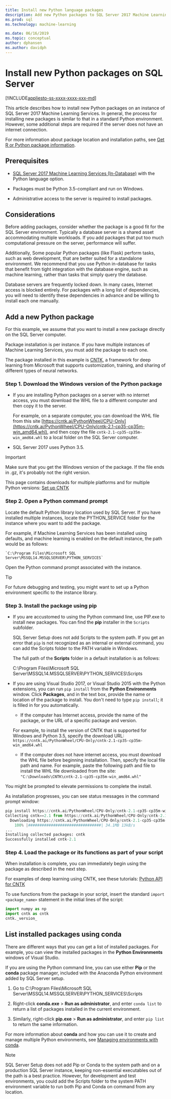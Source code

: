 ```yaml
---
title: Install new Python language packages
description: Add new Python packages to SQL Server 2017 Machine Learning Services (In-Database), and Machine Learning Server (Standalone).
ms.prod: sql
ms.technology: machine-learning

ms.date: 06/16/2019
ms.topic: conceptual
author: dphansen
ms.author: davidph
---
```

# Install new Python packages on SQL Server
[!INCLUDE[appliesto-ss-xxxx-xxxx-xxx-md](../../includes/appliesto-ss-xxxx-xxxx-xxx-md.md)]

This article describes how to install new Python packages on an instance of SQL Server 2017 Machine Learning Services. In general, the process for installing new packages is similar to that in a standard Python environment. However, some additional steps are required if the server does not have an internet connection.

For more information about package location and installation paths, see [Get R or Python package information](../package-management/installed-package-information.md).

## Prerequisites

+ [SQL Server 2017 Machine Learning Services (In-Database)](../install/sql-machine-learning-services-windows-install.md) with the Python language option. 

+ Packages must be Python 3.5-compliant and run on Windows. 

+ Administrative access to the server is required to install packages.

## Considerations

Before adding packages, consider whether the package is a good fit for the SQL Server environment. Typically a database server is a shared asset accommodating multiple workloads. If you add packages that put too much computational pressure on the server, performance will suffer. 

Additionally, Some popular Python packages (like Flask) perform tasks, such as web development, that are better suited for a standalone environment. We recommend that you use Python in-database for tasks that benefit from tight integration with the database engine, such as machine learning,  rather than tasks that simply query the database.

Database servers are frequently locked down. In many cases, Internet access is blocked entirely. For packages with a long list of dependencies, you will need to identify these dependencies in advance and be willing to install each one manually.

## Add a new Python package

For this example, we assume that you want to install a new package directly on the SQL Server computer.

Package installation is per instance. If you have multiple instances of Machine Learning Services, you must add the package to each one.

The package installed in this example is [CNTK](https://docs.microsoft.com/cognitive-toolkit/), a framework for deep learning from Microsoft that supports customization, training, and sharing of different types of neural networks.

### Step 1. Download the Windows version of the Python package

+ If you are installing Python packages on a server with no internet access, you must download the WHL file to a different computer and then copy it to the server.

    For example, on a separate computer, you can download the WHL file from this site [https://cntk.ai/PythonWheel/CPU-Only](https://cntk.ai/PythonWheel/CPU-Only/cntk-2.1-cp35-cp35m-win_amd64.whl), and then copy the file `cntk-2.1-cp35-cp35m-win_amd64.whl` to a local folder on the SQL Server computer.

+ SQL Server 2017 uses Python 3.5. 

> [!IMPORTANT]
> Make sure that you get the Windows version of the package. If the file ends in .gz, it's probably not the right version.

This page contains downloads for multiple platforms and for multiple Python versions: [Set up CNTK](https://docs.microsoft.com/cognitive-toolkit/Setup-CNTK-on-your-machine)

### Step 2. Open a Python command prompt

Locate the default Python library location used by SQL Server. If you have installed multiple instances, locate the PYTHON_SERVICE folder for the instance where you want to add the package.

For example, if Machine Learning Services has been installed using defaults, and machine learning is enabled on the default instance, the path would be as follows:

    `C:\Program Files\Microsoft SQL Server\MSSQL14.MSSQLSERVER\PYTHON_SERVICES`

Open the Python command prompt associated with the instance.

> [!TIP]
> For future debugging and testing, you might want to set up a Python environment specific to the instance library.

### Step 3. Install the package using pip

+ If you are accustomed to using the Python command line, use PIP.exe to install new packages. You can find the **pip** installer in the `Scripts` subfolder. 

  SQL Server Setup does not add Scripts to the system path. If you get an error that `pip` is not recognized as an internal or external command, you can add the Scripts folder to the PATH variable in Windows.

  The full path of the **Scripts** folder in a default installation is as follows:

    C:\Program Files\Microsoft SQL Server\MSSQL14.MSSQLSERVER\PYTHON_SERVICES\Scripts

+ If you are using Visual Studio 2017, or Visual Studio 2015 with the Python extensions, you can run `pip install` from the **Python Environments** window. Click **Packages**, and in the text box, provide the name or location of the package to install. You don't need to type `pip install`; it is filled in for you automatically. 

    - If the computer has Internet access, provide the name of the package, or the URL of a specific package and version. 
    
    For example, to install the version of CNTK that is supported for Windows and Python 3.5, specify the download URL: `https://cntk.ai/PythonWheel/CPU-Only/cntk-2.1-cp35-cp35m-win_amd64.whl`

    - If the computer does not have internet access, you must download the WHL file before beginning installation. Then, specify the local file path and name. For example, paste the following path and file to install the WHL file downloaded from the site: 
    `"C:\Downloads\CNTK\cntk-2.1-cp35-cp35m-win_amd64.whl"`

You might be prompted to elevate permissions to complete the install.

As installation progresses, you can see status messages in the command prompt window:

```python
pip install https://cntk.ai/PythonWheel/CPU-Only/cntk-2.1-cp35-cp35m-win_amd64.whl
Collecting cntk==2.1 from https://cntk.ai/PythonWheel/CPU-Only/cntk-2.1-cp35-cp35m-win_amd64.whl
  Downloading https://cntk.ai/PythonWheel/CPU-Only/cntk-2.1-cp35-cp35m-win_amd64.whl (34.1MB)
    100% |################################| 34.1MB 13kB/s
...
Installing collected packages: cntk
Successfully installed cntk-2.1
```


### Step 4. Load the package or its functions as part of your script

When installation is complete, you can immediately begin using the package as described in the next step.

For examples of deep learning using CNTK, see these tutorials: [Python API for CNTK](https://cntk.ai/pythondocs/tutorials.html)

To use functions from the package in your script, insert the standard `import <package_name>` statement in the initial lines of the script:

```python
import numpy as np
import cntk as cntk
cntk._version_
```

## List installed packages using conda

There are different ways that you can get a list of installed packages. For example, you can view the installed packages in the **Python Environments** windows of Visual Studio.

If you are using the Python command line, you can use either **Pip** or the **conda** package manager, included with the Anaconda Python environment added by SQL Server setup.

1. Go to C:\Program Files\Microsoft SQL Server\MSSQL14.MSSQLSERVER\PYTHON_SERVICES\Scripts

1. Right-click **conda.exe** > **Run as administrator**, and enter `conda list` to return a list of packages installed in the current environment.

1. Similarly, right-click **pip.exe** > **Run as administrator**, and enter `pip list` to return the same information. 

For more information about **conda** and how you can use it to create and manage multiple Python environments, see [Managing environments with conda](https://conda.io/docs/user-guide/tasks/manage-environments.html).

> [!Note]
> SQL Server Setup does not add Pip or Conda to the system path and on a production SQL Server instance, keeping non-essential executables out of the path is a best practice. However, for development and test environments, you could add the Scripts folder to the system PATH environment variable to run both Pip and Conda on command from any location.
